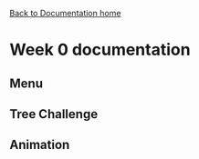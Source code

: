 [Back to Documentation home](../DOPHOME)

# Week 0 documentation 

## Menu

## Tree Challenge

## Animation
